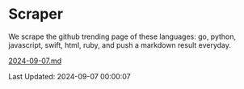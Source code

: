 # Scraper

We scrape the github trending page of these languages: go, python, javascript, swift, html, ruby, and push a markdown result everyday.

[2024-09-07.md](https://github.com/henson/Scraper/blob/master/2024-09-07.md)

Last Updated: 2024-09-07 00:00:07